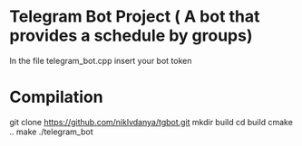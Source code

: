 # Telegram Bot Project ( A bot that provides a schedule by groups)
In the file telegram_bot.cpp insert your bot token

# Compilation
git clone https://github.com/niklvdanya/tgbot.git
mkdir build
cd build
cmake ..
make
./telegram_bot